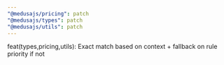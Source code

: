 ```yaml
---
"@medusajs/pricing": patch
"@medusajs/types": patch
"@medusajs/utils": patch
---
```


feat(types,pricing,utils): Exact match based on context + fallback on rule priority if not
